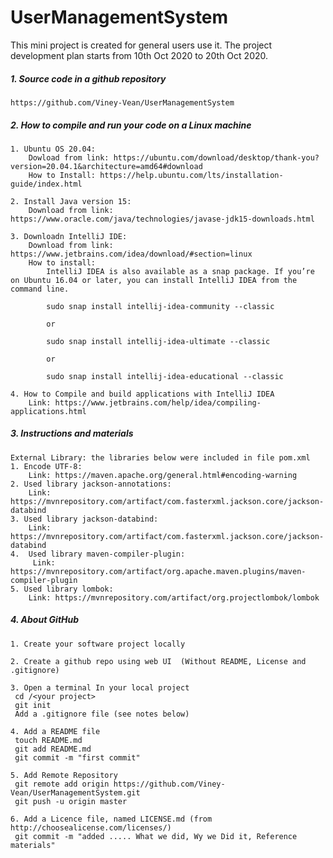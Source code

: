 # UserManagementSystem
This mini project is created for general users use it. The project development plan starts from 10th Oct 2020 to 20th Oct 2020.

##### 1.  Source code in a github repository
    https://github.com/Viney-Vean/UserManagementSystem
    
##### 2.  How to compile and run your code on a Linux machine
    1. Ubuntu OS 20.04:
        Dowload from link: https://ubuntu.com/download/desktop/thank-you?version=20.04.1&architecture=amd64#download
        How to Install: https://help.ubuntu.com/lts/installation-guide/index.html
        
    2. Install Java version 15:
        Download from link: https://www.oracle.com/java/technologies/javase-jdk15-downloads.html
        
    3. Downloadn IntelliJ IDE:
        Download from link: https://www.jetbrains.com/idea/download/#section=linux
        How to install:
            IntelliJ IDEA is also available as a snap package. If you’re on Ubuntu 16.04 or later, you can install IntelliJ IDEA from the command line.
            
            sudo snap install intellij-idea-community --classic
            
            or
            
            sudo snap install intellij-idea-ultimate --classic
            
            or
            
            sudo snap install intellij-idea-educational --classic
            
    4. How to Compile and build applications with IntelliJ IDEA
        Link: https://www.jetbrains.com/help/idea/compiling-applications.html
            
##### 3.  Instructions and materials 
    External Library: the libraries below were included in file pom.xml
    1. Encode UTF-8:
        Link: https://maven.apache.org/general.html#encoding-warning 
    2. Used library jackson-annotations:
        Link: https://mvnrepository.com/artifact/com.fasterxml.jackson.core/jackson-databind
    3. Used library jackson-databind:
        Link: https://mvnrepository.com/artifact/com.fasterxml.jackson.core/jackson-databind
    4.  Used library maven-compiler-plugin:
         Link: https://mvnrepository.com/artifact/org.apache.maven.plugins/maven-compiler-plugin
    5. Used library lombok:
        Link: https://mvnrepository.com/artifact/org.projectlombok/lombok

##### 4.  About GitHub

    1. Create your software project locally
    
    2. Create a github repo using web UI  (Without README, License and .gitignore)
    
    3. Open a terminal In your local project
     cd /<your project>
     git init
     Add a .gitignore file (see notes below)
    
    4. Add a README file
     touch README.md
     git add README.md
     git commit -m "first commit"
    
    5. Add Remote Repository
     git remote add origin https://github.com/Viney-Vean/UserManagementSystem.git
     git push -u origin master
    
    6. Add a Licence file, named LICENSE.md (from http://choosealicense.com/licenses/)
     git commit -m "added ..... What we did, Wy we Did it, Reference materials"
     
 